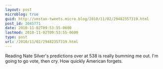 ```yaml
---
layout: post
microblog: true
guid: http://vmstan-tweets.micro.blog/2010/11/02/29482357319.html
post_id: 3045771
date: 2010-11-02T09:53:55-0600
lastmod: 2010-11-02T09:53:55-0600
type: post
url: /2010/11/02/29482357319.html
---
```

Reading Nate Silver's predictions over at 538 is really bumming me out. I'm going to go vote, then cry. How quickly American forgets.
